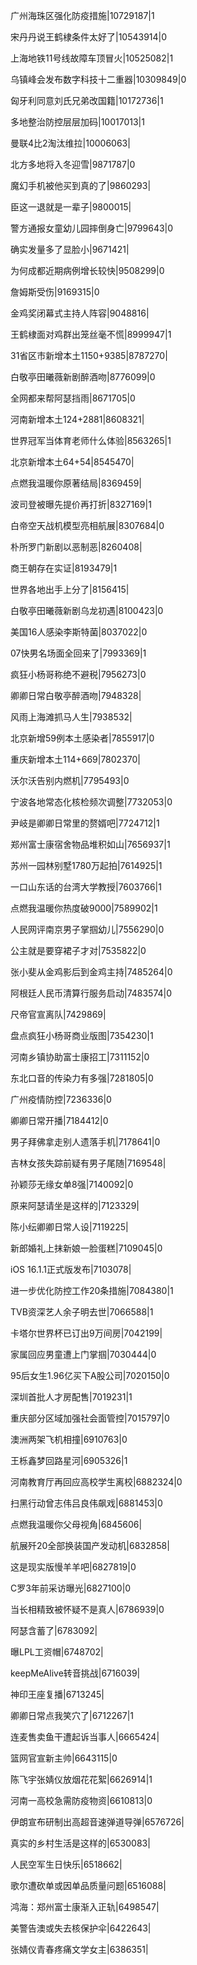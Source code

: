 广州海珠区强化防疫措施|10729187|1

宋丹丹说王鹤棣条件太好了|10543914|0

上海地铁11号线故障车顶冒火|10525082|1

乌镇峰会发布数字科技十二重器|10309849|0

匈牙利同意刘氏兄弟改国籍|10172736|1

多地整治防控层层加码|10017013|1

曼联4比2淘汰维拉|10006063|

北方多地将入冬迎雪|9871787|0

魔幻手机被他买到真的了|9860293|

臣这一退就是一辈子|9800015|

警方通报女童幼儿园摔倒身亡|9799643|0

确实发量多了显脸小|9671421|

为何成都近期病例增长较快|9508299|0

詹姆斯受伤|9169315|0

金鸡奖闭幕式主持人阵容|9048816|

王鹤棣面对鸡群出笼丝毫不慌|8999947|1

31省区市新增本土1150+9385|8787270|

白敬亭田曦薇新剧醉酒吻|8776099|0

全网都来帮阿瑟挡雨|8671705|0

河南新增本土124+2881|8608321|

世界冠军当体育老师什么体验|8563265|1

北京新增本土64+54|8545470|

点燃我温暖你原著结局|8369459|

波司登被曝先提价再打折|8327169|1

白帝空天战机模型亮相航展|8307684|0

朴所罗门新剧以恶制恶|8260408|

商王朝存在实证|8193479|1

世界各地出手上分了|8156415|

白敬亭田曦薇新剧乌龙初遇|8100423|0

美国16人感染李斯特菌|8037022|0

07快男名场面全回来了|7993369|1

疯狂小杨哥称绝不避税|7956273|0

卿卿日常白敬亭醉酒吻|7948328|

风雨上海滩抓马人生|7938532|

北京新增59例本土感染者|7855917|0

重庆新增本土114+669|7802370|

沃尔沃告别内燃机|7795493|0

宁波各地常态化核检频次调整|7732053|0

尹岐是卿卿日常里的赘婿吧|7724712|1

郑州富士康宿舍物品堆积如山|7656937|1

苏州一园林别墅1780万起拍|7614925|1

一口山东话的台湾大学教授|7603766|1

点燃我温暖你热度破9000|7589902|1

人民网评南京男子掌掴幼儿|7556290|0

公主就是要穿裙子才对|7535822|0

张小斐从金鸡影后到金鸡主持|7485264|0

阿根廷人民币清算行服务启动|7483574|0

尺帝官宣离队|7429869|

盘点疯狂小杨哥商业版图|7354230|1

河南乡镇协助富士康招工|7311152|0

东北口音的传染力有多强|7281805|0

广州疫情防控|7236336|0

卿卿日常开播|7184412|0

男子拜佛拿走别人遗落手机|7178641|0

吉林女孩失踪前疑有男子尾随|7169548|

孙颖莎无缘女单8强|7140092|0

原来阿瑟请坐是这样的|7123329|

陈小纭卿卿日常人设|7119225|

新郎婚礼上抹新娘一脸蛋糕|7109045|0

iOS 16.1.1正式版发布|7103078|

进一步优化防控工作20条措施|7084380|1

TVB资深艺人余子明去世|7066588|1

卡塔尔世界杯已订出9万间房|7042199|

家属回应男童遭上门掌掴|7030444|0

95后女生1.96亿买下A股公司|7020150|0

深圳首批人才房配售|7019231|1

重庆部分区域加强社会面管控|7015797|0

澳洲两架飞机相撞|6910763|0

王栎鑫梦回路星河|6905326|1

河南教育厅再回应高校学生离校|6882324|0

扫黑行动曾志伟吕良伟飙戏|6881453|0

点燃我温暖你父母视角|6845606|

航展歼20全部换装国产发动机|6832858|

这是现实版慢羊羊吧|6827819|0

C罗3年前采访曝光|6827100|0

当长相精致被怀疑不是真人|6786939|0

阿瑟含蓄了|6783092|

曝LPL工资帽|6748702|

keepMeAlive转音挑战|6716039|

神印王座复播|6713245|

卿卿日常点我笑穴了|6712267|1

连麦售卖鱼干遭起诉当事人|6665424|

篮网官宣新主帅|6643115|0

陈飞宇张婧仪放烟花花絮|6626914|1

河南一高校急需防疫物资|6610813|0

伊朗宣布研制出高超音速弹道导弹|6576726|

真实的乡村生活是这样的|6530083|

人民空军生日快乐|6518662|

歌尔遭砍单或因单品质量问题|6516088|

鸿海：郑州富士康渐入正轨|6498547|

美警告澳或失去核保护伞|6422643|

张婧仪青春疼痛文学女主|6386351|

